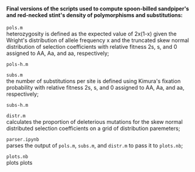 #### Final versions of the scripts used to compute spoon-billed sandpiper's and red-necked stint's density of polymorphisms and substitutions:

`pols.m`\
heterozygosity is defined as the expected value of 2x(1-x) given the Wright's distribution of allele frequency x and the truncated skew normal distribution of selection coefficients with relative fitness 2s, s, and 0 assigned to AA, Aa, and aa, respectively;

  `pols-h.m`

`subs.m`\
the number of substitutions per site is defined using Kimura's fixation probability with relative fitness 2s, s, and 0 assigned to AA, Aa, and aa, respectively;

  `subs-h.m`

`distr.m`\
calculates the proportion of deleterious mutations for the skew normal distributed selection coefficients on a grid of distribution paremeters;

`parser.ipynb`\
parses the output of `pols.m`, `subs.m`, and `distr.m` to pass it to `plots.nb`;

`plots.nb`\
plots plots

